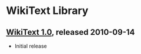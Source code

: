 WikiText Library
================

[WikiText 1.0](http://wikitext.fusesource.org/maven/1.0/), released 2010-09-14
----

* Initial release
